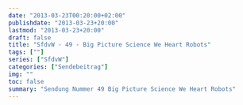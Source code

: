 ```yaml
---
date: "2013-03-23T00:20:00+02:00"
publishdate: "2013-03-23+20:00"
lastmod: "2013-03-23+20:00"
draft: false
title: "SfdvW - 49 - Big Picture Science We Heart Robots"
tags: [""]
series: ["SfdvW"]
categories: ["Sendebeitrag"]
img: ""
toc: false
summary: "Sendung Nummer 49 Big Picture Science We Heart Robots"
---
```


<div id="example"></div>
<script src="https://cdn.podlove.org/web-player/embed.js"></script>

<script>
  podlovePlayer('#example', '/blog/sfdvw49.json');
</script>
